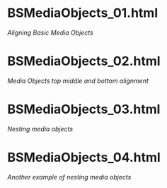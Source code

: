 # BSMediaObjects_01.html
*Aligning Basic Media Objects*

# BSMediaObjects_02.html
*Media Objects top middle and bottom alignment*

# BSMediaObjects_03.html
*Nesting media objects*

# BSMediaObjects_04.html
*Another example of nesting media objects*